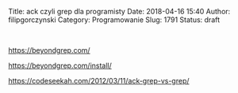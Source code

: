 Title: ack czyli grep dla programisty
Date: 2018-04-16 15:40
Author: filipgorczynski
Category: Programowanie
Slug: 1791
Status: draft

 

https://beyondgrep.com/

https://beyondgrep.com/install/

https://codeseekah.com/2012/03/11/ack-grep-vs-grep/

